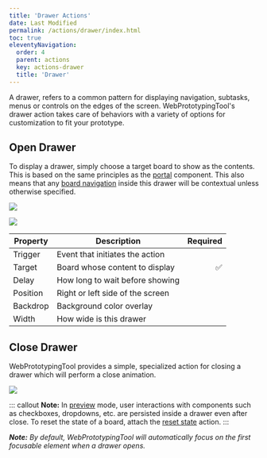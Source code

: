 ```yaml
---
title: 'Drawer Actions'
date: Last Modified
permalink: /actions/drawer/index.html
toc: true
eleventyNavigation:
  order: 4
  parent: actions
  key: actions-drawer
  title: 'Drawer'
---
```


A drawer, refers to a common pattern for displaying navigation, subtasks, menus or controls on the edges of the screen. WebPrototypingTool's drawer action takes care of behaviors with a variety of options for customization to fit your prototype.

## Open Drawer

To display a drawer, simply choose a target board to show as the contents. This is based on the same principles as the [portal](/components/primitives/#portal) component. This also means that any [board navigation](/actions/navigation/#navigate-to-board) inside this drawer will be contextual unless otherwise specified.

![](/static/img/actions/drawer-hero.png)

<div class="two-col">

<img src="{{ '/static/img/actions/open-drawer.png' | url}}" >

| Property | Description                      |           Required |
| -------- | -------------------------------- | -----------------: |
| Trigger  | Event that initiates the action  |                    |
| Target   | Board whose content to display   | :white_check_mark: |
| Delay    | How long to wait before showing  |                    |
| Position | Right or left side of the screen |                    |
| Backdrop | Background color overlay         |                    |
| Width    | How wide is this drawer          |                    |

</div>

## Close Drawer

WebPrototypingTool provides a simple, specialized action for closing a drawer which will perform a close animation.

![](/static/img/actions/close-drawer.png)

::: callout
**Note:** In [preview](/basics/preview/) mode, user interactions with components such as checkboxes, dropdowns, etc. are persisted inside a drawer even after close. To reset the state of a board, attach the [reset state](/actions/state-changes/#reset-state) action.
:::


_**Note:** By default, WebPrototypingTool will automatically focus on the first focusable element when a drawer opens._

